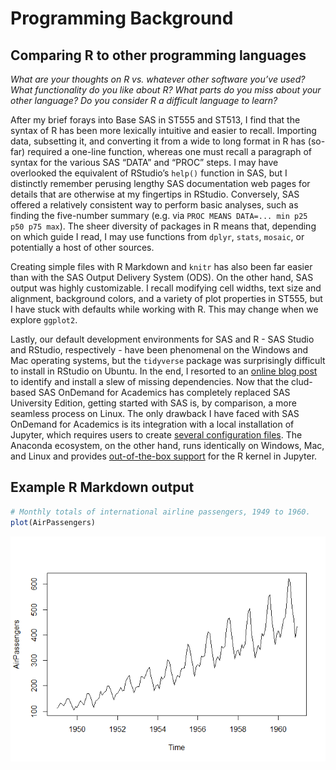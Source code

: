 Programming Background
================

## Comparing R to other programming languages

*What are your thoughts on R vs. whatever other software you’ve used?
What functionality do you like about R? What parts do you miss about
your other language? Do you consider R a difficult language to learn?*

After my brief forays into Base SAS in ST555 and ST513, I find that the
syntax of R has been more lexically intuitive and easier to recall.
Importing data, subsetting it, and converting it from a wide to long
format in R has (so-far) required a one-line function, whereas one must
recall a paragraph of syntax for the various SAS “DATA” and “PROC”
steps. I may have overlooked the equivalent of RStudio’s `help()`
function in SAS, but I distinctly remember perusing lengthy SAS
documentation web pages for details that are otherwise at my fingertips
in RStudio. Conversely, SAS offered a relatively consistent way to
perform basic analyses, such as finding the five-number summary
(e.g. via `PROC MEANS DATA=... min p25 p50 p75 max`). The sheer
diversity of packages in R means that, depending on which guide I read,
I may use functions from `dplyr`, `stats`, `mosaic`, or potentially a
host of other sources.

Creating simple files with R Markdown and `knitr` has also been far
easier than with the SAS Output Delivery System (ODS). On the other
hand, SAS output was highly customizable. I recall modifying cell
widths, text size and alignment, background colors, and a variety of
plot properties in ST555, but I have stuck with defaults while working
with R. This may change when we explore `ggplot2`.

Lastly, our default development environments for SAS and R - SAS Studio
and RStudio, respectively - have been phenomenal on the Windows and Mac
operating systems, but the `tidyverse` package was surprisingly
difficult to install in RStudio on Ubuntu. In the end, I resorted to an
[online blog
post](https://blog.zenggyu.com/en/post/2018-01-29/installing-r-r-packages-e-g-tidyverse-and-rstudio-on-ubuntu-linux/)
to identify and install a slew of missing dependencies. Now that the
clud-based SAS OnDemand for Academics has completely replaced SAS
University Edition, getting started with SAS is, by comparison, a more
seamless process on Linux. The only drawback I have faced with SAS
OnDemand for Academics is its integration with a local installation of
Jupyter, which requires users to create [several configuration
files](https://support.sas.com/ondemand/saspy.html). The Anaconda
ecosystem, on the other hand, runs identically on Windows, Mac, and
Linux and provides [out-of-the-box
support](https://docs.anaconda.com/anaconda/navigator/tutorials/r-lang/)
for the R kernel in Jupyter.

## Example R Markdown output

``` r
# Monthly totals of international airline passengers, 1949 to 1960.
plot(AirPassengers)
```

![](../images/pressure-1.png)<!-- -->
